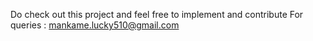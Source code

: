 Do check out this project and feel free to implement and contribute 
For queries : mankame.lucky510@gmail.com

